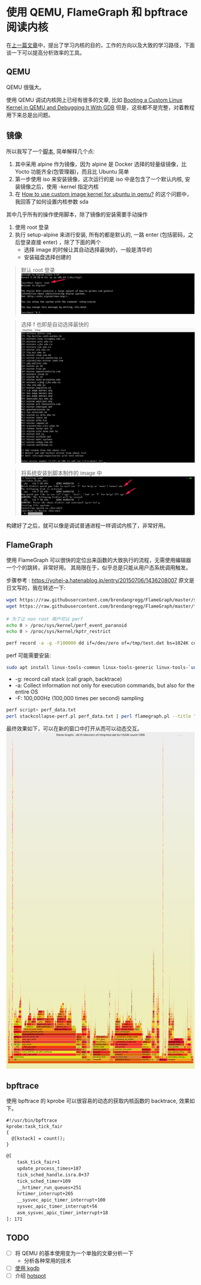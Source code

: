 # 使用 QEMU, FlameGraph 和 bpftrace 阅读内核

在[上一篇文章](https://martins3.github.io/learn-linux-kernel.html)中，提出了学习内核的目的，工作的方向以及大致的学习路径，下面谈一下可以提高分析效率的工具。

## QEMU
QEMU 很强大。

使用 QEMU 调试内核网上已经有很多的文章, 比如 [Booting a Custom Linux Kernel in QEMU and Debugging It With GDB](http://nickdesaulniers.github.io/blog/2018/10/24/booting-a-custom-linux-kernel-in-qemu-and-debugging-it-with-gdb/)
但是，这些都不是完整，对着教程用下来总是出问题。

## 镜像
所以我写了一个[脚本](https://github.com/Martins3/Martins3.github.io/blob/master/hack/qemu/x64-e1000/alpine.sh), 简单解释几个点:
1. 其中采用 alpine 作为镜像，因为 alpine 是 Docker 选择的轻量级镜像，比 Yocto 功能齐全(包管理器)，而且比 Ubuntu 简单
2. 第一步使用 iso 来安装镜像，这次运行的是 iso 中是包含了一个默认内核, 安装镜像之后，使用 -kernel 指定内核
3. 在 [How to use custom image kernel for ubuntu in qemu?](https://stackoverflow.com/questions/65951475/how-to-use-custom-image-kernel-for-ubuntu-in-qemu) 的这个问题中，我回答了如何设置内核参数 sda

其中几乎所有的操作使用脚本，除了镜像的安装需要手动操作
1. 使用 root 登录
2. 执行 setup-alpine 来进行安装, 所有的都是默认的, 一路 enter (包括密码，之后登录直接 enter) ，除了下面的两个
    - 选择 image 的时候让其自动选择最快的，一般是清华的
    - 安装磁盘选择创建的

> 默认 root 登录
![](./img/alpine-2.png)

> 选择 f 也即是自动选择最快的
![](./img/alpine-1.png)

> 将系统安装到脚本制作的 image 中
![](./img/alpine-3.png)

构建好了之后，就可以像是调试普通进程一样调试内核了，非常好用。

## FlameGraph
使用 FlameGraph 可以很快的定位出来函数的大致执行的流程，无需使用编辑器一个个的跳转，非常好用。
其局限在于，似乎总是只能从用户态系统调用触发。

步骤参考 : https://yohei-a.hatenablog.jp/entry/20150706/1436208007 原文是日文写的，我在转述一下:

```sh
wget https://raw.githubusercontent.com/brendangregg/FlameGraph/master/stackcollapse-perf.pl
wget https://raw.githubusercontent.com/brendangregg/FlameGraph/master/flamegraph.pl

# 为了让 non root 用户可以 perf
echo 0 > /proc/sys/kernel/perf_event_paranoid
echo 0 > /proc/sys/kernel/kptr_restrict
```

```sh
perf record -a -g -F100000 dd if=/dev/zero of=/tmp/test.dat bs=1024K count=1000
```

perf 可能需要安装:
```sh
sudo apt install linux-tools-common linux-tools-generic linux-tools-`uname -r`
```

- -g: record call stack (call graph, backtrace)
- -a: Collect information not only for execution commands, but also for the entire OS
- -F: 100,000Hz (100,000 times per second) sampling

```sh
perf script> perf_data.txt
perl stackcollapse-perf.pl perf_data.txt | perl flamegraph.pl --title "trace" > flamegraph_dd.svg
```

最终效果如下，可以在新的窗口中打开从而可以动态交互。
![](./img/flamegraph.svg)

## bpftrace
使用 bpftrace 的 kprobe 可以很容易的动态的获取内核函数的 backtrace, 效果如下。


```bt
#!/usr/bin/bpftrace
kprobe:task_tick_fair
{
  @[kstack] = count();
}
```

```txt
@[
    task_tick_fair+1
    update_process_times+187
    tick_sched_handle.isra.0+37
    tick_sched_timer+109
    __hrtimer_run_queues+251
    hrtimer_interrupt+265
    __sysvec_apic_timer_interrupt+100
    sysvec_apic_timer_interrupt+56
    asm_sysvec_apic_timer_interrupt+18
]: 171
```

## TODO
- [ ] 将 QEMU 的基本使用变为一个单独的文章分析一下
  - 分析各种常用的技术
- [ ] [使用 kgdb](https://www.cnblogs.com/haiyonghao/p/14440777.html)
- [ ] 介绍 [hotspot](https://github.com/KDAB/hotspot)

